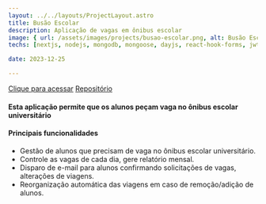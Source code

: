 ```yaml
---
layout: ../../layouts/ProjectLayout.astro
title: Busão Escolar
description: Aplicação de vagas em ônibus escolar
image: { url: /assets/images/projects/busao-escolar.png, alt: Busão Escolar }
techs: [nextjs, nodejs, mongodb, mongoose, dayjs, react-hook-forms, jwt, nodemailer, atlas, vercel, railway, materialui, fullstack, typescript]

date: 2023-12-25

---
```

[Clique para acessar](https://busao.jhonatec.dev/ "Busão Escolar") [Repositório](https://github.com/jhonatec-dev/busao_escolar "GitHub")

#### Esta aplicação permite que os alunos peçam vaga no ônibus escolar universitário

#### Principais funcionalidades
- Gestão de alunos que precisam de vaga no ônibus escolar universitário.
- Controle as vagas de cada dia, gere relatório mensal.
- Disparo de e-mail para alunos confirmando solicitações de vagas, alterações de viagens.
- Reorganização automática das viagens em caso de remoção/adição de alunos.
